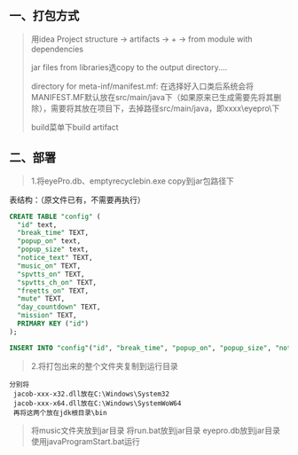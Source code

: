 ## 一、打包方式
> 用idea Project structure -> artifacts -> + -> from module with dependencies
>
> jar files from libraries选copy to the output directory....
>
> directory for meta-inf/manifest.mf: 在选择好入口类后系统会将MANIFEST.MF默认放在src/main/java下（如果原来已生成需要先将其删除），需要将其放在项目下，去掉路径src/main/java，即xxxx\eyepro\下
>
> build菜单下build artifact

## 二、部署
> 1.将eyePro.db、emptyrecyclebin.exe copy到jar包路径下

表结构：（原文件已有，不需要再执行）
```sql
CREATE TABLE "config" (
  "id" text,
  "break_time" TEXT,
  "popup_on" text,
  "popup_size" text,
  "notice_text" TEXT,
  "music_on" TEXT,
  "spvtts_on" TEXT,
  "spvtts_ch_on" TEXT,
  "freetts_on" TEXT,
  "mute" TEXT,
  "day_countdown" TEXT,
  "mission" TEXT,
  PRIMARY KEY ("id")
);

INSERT INTO "config"("id", "break_time", "popup_on", "popup_size", "notice_text", "music_on", "spvtts_on", "spvtts_ch_on", "freetts_on", "mute", "day_countdown", "mission") VALUES ('1', '36000', 'Y', '2.0', 'test', 'N', 'Y', 'N', 'Y', 'Y', '2019-12-31', 'test mission');

```
> 2.将打包出来的整个文件夹复制到运行目录
```
分别将
 jacob-xxx-x32.dll放在C:\Windows\System32
 jacob-xxx-x64.dll放在C:\Windows\SystemWoW64
 再将这两个放在jdk根目录\bin 
```
> 将music文件夹放到jar目录
> 将run.bat放到jar目录
> eyepro.db放到jar目录
> 使用javaProgramStart.bat运行